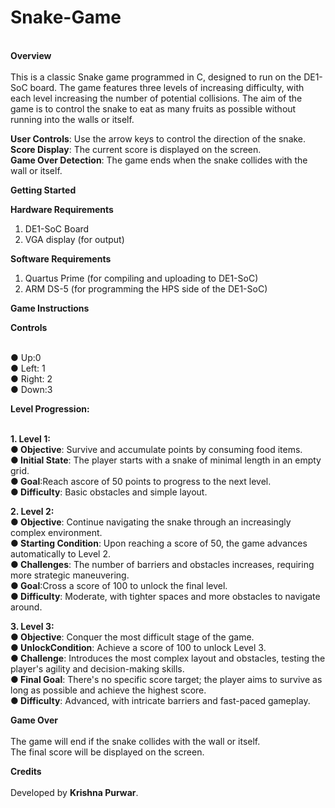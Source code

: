 # Snake-Game
\
**Overview** <br /> <br />
This is a classic Snake game programmed in C, designed to run on the DE1-SoC board. The game features three levels of increasing difficulty, with each level increasing the number of potential collisions. The aim of the game is to control the snake to eat as many fruits as possible without running into the walls or itself.<br />

**User Controls**: Use the arrow keys to control the direction of the snake. <br />
**Score Display**: The current score is displayed on the screen. <br />
**Game Over Detection**: The game ends when the snake collides with the wall or itself. <br />

**Getting Started** <br />

**Hardware Requirements** <br />
1. DE1-SoC Board <br />
2. VGA display (for output) <br />

**Software Requirements** <br />
1. Quartus Prime (for compiling and uploading to DE1-SoC) <br />
2. ARM DS-5 (for programming the HPS side of the DE1-SoC) <br />

**Game Instructions** <br />

**Controls** <br /> <br />
 
 ● Up:0 <br />
 ● Left: 1 <br />
 ● Right: 2 <br />
 ● Down:3 <br />

**Level Progression:** <br /> <br />
 
 **1. Level 1:** <br />
 **● Objective**: Survive and accumulate points by consuming food items. <br />
 **● Initial State**: The player starts with a snake of minimal length in an empty grid. <br />
 **● Goal**:Reach ascore of 50 points to progress to the next level. <br />
 **● Difficulty**: Basic obstacles and simple layout. <br />
 
 **2. Level 2:** <br />
 **● Objective**: Continue navigating the snake through an increasingly complex environment. <br />
 **● Starting Condition**: Upon reaching a score of 50, the game advances automatically to Level 2. <br />
 **● Challenges**: The number of barriers and obstacles increases, requiring more strategic maneuvering. <br />
 **● Goal**:Cross a score of 100 to unlock the final level. <br />
 **● Difficulty**: Moderate, with tighter spaces and more obstacles to navigate around. <br />
 
 **3. Level 3:**  <br />
 **● Objective**: Conquer the most difficult stage of the game. <br />
 **● UnlockCondition**: Achieve a score of 100 to unlock Level 3. <br />
 **● Challenge**: Introduces the most complex layout and obstacles, testing the player's agility and decision-making skills.<br />
 **● Final Goal**: There's no specific score target; the player aims to survive as long as possible and achieve the highest score. <br />
 **● Difficulty**: Advanced, with intricate barriers and fast-paced gameplay. <br />

**Game Over** <br /> <br />
The game will end if the snake collides with the wall or itself. <br />
The final score will be displayed on the screen. <br />

**Credits** <br /> <br />
Developed by **Krishna Purwar**. <br />
